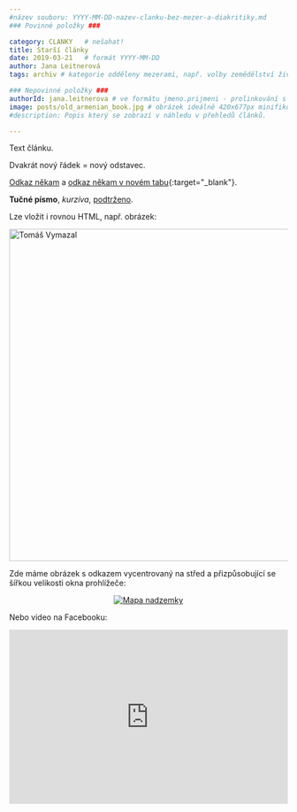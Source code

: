 ```yaml
---
#název souboru: YYYY-MM-DD-nazev-clanku-bez-mezer-a-diakritiky.md
### Povinné položky ###

category: CLANKY   # nešahat!
title: Starší články
date: 2019-03-21   # formát YYYY-MM-DD
author: Jana Leitnerová
tags: archiv # kategorie odděleny mezerami, např. volby zemědělství životní-prostředí piráti (viz https://jihomoravsky.pirati.cz/tags/)

### Nepovinné položky ###
authorId: jana.leitnerova # ve formátu jmeno.prijmeni - prolinkování s profilem přes uid
image: posts/old_armenian_book.jpg # obrázek ideálně 420x677px minifikovaný přes https://tinypng.com/
#description: Popis který se zobrazí v náhledu v přehledů článků.

---
```


Text článku.

Dvakrát nový řádek = nový odstavec.

[Odkaz někam](http://www.google.com) a [odkaz někam v novém tabu](http://www.google.com){:target="_blank"}.

**Tučné písmo**, *kurzíva*, <ins>podtrženo</ins>.


Lze vložit i rovnou HTML, např. obrázek:

<img class="hlavni" 
  src="https://www.piratskelisty.cz/upload/thumbs/w600/2285.jpg"
  alt="Tomáš Vymazal"
  title="Tomáš Vymazal"
  width="600">

Zde máme obrázek s odkazem vycentrovaný na střed a přizpůsobující se šířkou velikosti okna prohlížeče:

<div style="text-align:center"><a href="https://a.pirati.cz/jihomoravsky/img/posts/nadzemka_mapa_preview.png" target="_blank">
<img src="https://a.pirati.cz/jihomoravsky/img/posts/nadzemka_mapa_preview.png" alt="Mapa nadzemky">

</a></div>

Nebo video na Facebooku:

<iframe src="https://www.facebook.com/plugins/video.php?href=https%3A%2F%2Fwww.facebook.com%2Fceska.piratska.strana%2Fvideos%2F10155685675539039%2F&show_text=0&width=560"
width="560" height="315" style="border:none;overflow:hidden;max-width: 100%;"
scrolling="no" 
frameborder="0" 
allowTransparency="true" 
allowFullScreen="true">
</iframe>
